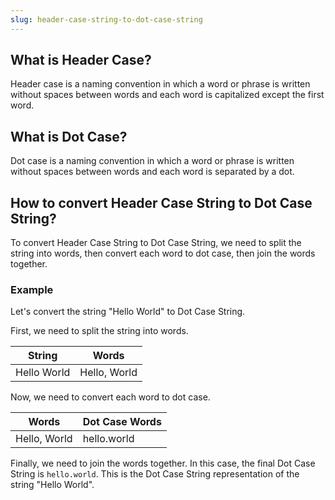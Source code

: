 ```yaml
---
slug: header-case-string-to-dot-case-string
---
```


## What is Header Case?

Header case is a naming convention in which a word or phrase is written without spaces between words and each word is capitalized except the first word.

## What is Dot Case?

Dot case is a naming convention in which a word or phrase is written without spaces between words and each word is separated by a dot.

## How to convert Header Case String to Dot Case String?

To convert Header Case String to Dot Case String, we need to split the string into words, then convert each word to dot case, then join the words together.

### Example

Let's convert the string "Hello World" to Dot Case String.

First, we need to split the string into words.

| String      | Words        |
| ----------- | ------------ |
| Hello World | Hello, World |

Now, we need to convert each word to dot case.

| Words        | Dot Case Words |
| ------------ | -------------- |
| Hello, World | hello.world    |

Finally, we need to join the words together. In this case, the final Dot Case String is `hello.world`. This is the Dot Case String representation of the string "Hello World".
